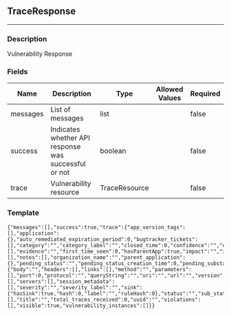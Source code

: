 ## TraceResponse
---
### Description
Vulnerability Response
### Fields
| Name | Description | Type | Allowed Values | Required |
| ---- | ----------- | ---- | -------------- | -------- |
| messages | List of messages | list |  | false |
| success | Indicates whether API response was successful or not | boolean |  | false |
| trace | Vulnerability resource | TraceResource |  | false |
### Template
```
{"messages":[],"success":true,"trace":{"app_version_tags":[],"application":{},"auto_remediated_expiration_period":0,"bugtracker_tickets":[],"category":"","category_label":"","closed_time":0,"confidence":"","confidence_label":"","default_severity":"","default_severity_label":"","discovered":0,"events":[],"evidence":"","first_time_seen":0,"hasParentApp":true,"impact":"","impact_label":"","instance_uuid":"","language":"","last_time_seen":0,"last_vuln_time_seen":0,"license":"","likelihood":"","likelihood_label":"","links":[],"notes":[],"organization_name":"","parent_application":{},"pending_status":"","pending_status_creation_time":0,"pending_substatus":"","reported_to_bug_tracker":true,"reported_to_bug_tracker_time":0,"request":{"body":"","headers":[],"links":[],"method":"","parameters":[],"port":0,"protocol":"","queryString":"","uri":"","url":"","version":""},"rule_name":"","rule_title":"","server_environments":[],"servers":[],"session_metadata":[],"severity":"","severity_label":"","sink":{"hasSink":true,"hash":0,"label":"","ruleHash":0},"status":"","sub_status":"","sub_title":"","sub_status_keycode":"","tags":[],"title":"","total_traces_received":0,"uuid":"","violations":[],"visible":true,"vulnerability_instances":[]}}
```
